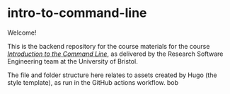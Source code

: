 # intro-to-command-line

Welcome!

This is the backend repository for the course materials for the course [_Introduction to the Command Line_](https://altanner.github.io/intro-to-command-line/), as delivered by the Research Software Engineering team at the University of Bristol.

The file and folder structure here relates to assets created by Hugo (the style template), as run in the GitHub actions workflow. bob

